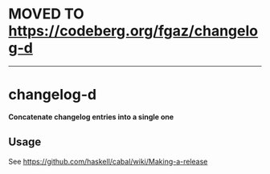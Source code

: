 # MOVED TO https://codeberg.org/fgaz/changelog-d

---

# changelog-d

**Concatenate changelog entries into a single one**

## Usage

See https://github.com/haskell/cabal/wiki/Making-a-release
